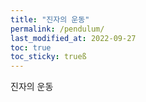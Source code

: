 ```yaml
---
title: "진자의 운동"
permalink: /pendulum/
last_modified_at: 2022-09-27
toc: true
toc_sticky: trueß
---
```


진자의 운동
